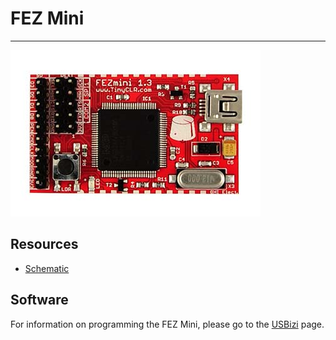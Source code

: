 # FEZ Mini
---
![FEZ Mini](images/fez-mini.jpg)

## Resources
* [Schematic](http://files.ghielectronics.com/downloads/Schematics/FEZ/FEZ%20Mini%20Rev%201.3%20Schematic.pdf)

## Software

For information on programming the FEZ Mini, please go to the [USBizi](../scm/usbizi.md) page.